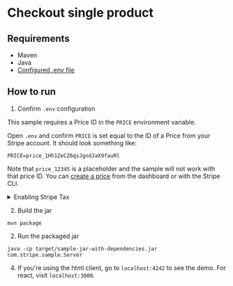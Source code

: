 # Checkout single product

## Requirements

- Maven
- Java
- [Configured .env file](../../README.md)

## How to run

1. Confirm `.env` configuration

This sample requires a Price ID in the `PRICE` environment variable.

Open `.env` and confirm `PRICE` is set equal to the ID of a Price from your
Stripe account. It should look something like:

```
PRICE=price_1Hh1ZeCZ6qsJgndJaX9fauRl
```

Note that `price_12345` is a placeholder and the sample will not work with that
price ID. You can [create a price](https://stripe.com/docs/api/prices/create)
from the dashboard or with the Stripe CLI.

<details>
<summary>Enabling Stripe Tax</summary>

   In the [`Server.java`](./src/main/java/com/stripe/sample/Server.java) file you will find the following code commented out
   ```java
   // .setAutomaticTax(SessionCreateParams.AutomaticTax.builder().setEnabled(true).build())
   ```

   Uncomment this line of code and the sales tax will be automatically calculated during the checkout.

   Make sure you previously went through the set up of Stripe Tax: [Set up Stripe Tax](https://stripe.com/docs/tax/set-up) and you have your products & prices updated with tax codes and tax behavior: [Docs - Update your Products and Prices](https://stripe.com/docs/tax/checkout#product-and-price-setup)
</details>


2. Build the jar

```
mvn package
```

2. Run the packaged jar

```
java -cp target/sample-jar-with-dependencies.jar com.stripe.sample.Server
```

4. If you're using the html client, go to `localhost:4242` to see the demo. For
   react, visit `localhost:3000`.
